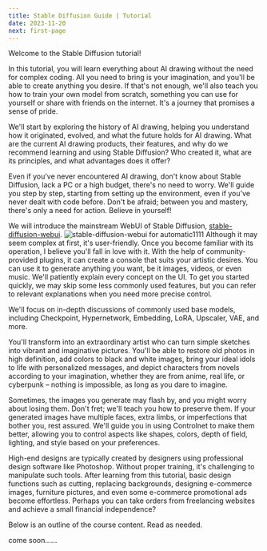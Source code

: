 ```yaml
---
title: Stable Diffusion Guide | Tutorial
date: 2023-11-20
next: first-page
---
```


Welcome to the Stable Diffusion tutorial!

In this tutorial, you will learn everything about AI drawing without the need for complex coding. All you need to bring is your imagination, and you'll be able to create anything you desire. If that's not enough, we'll also teach you how to train your own model from scratch, something you can use for yourself or share with friends on the internet. It's a journey that promises a sense of pride.

We'll start by exploring the history of AI drawing, helping you understand how it originated, evolved, and what the future holds for AI drawing. What are the current AI drawing products, their features, and why do we recommend learning and using Stable Diffusion? Who created it, what are its principles, and what advantages does it offer?

Even if you've never encountered AI drawing, don't know about Stable Diffusion, lack a PC or a high budget, there's no need to worry. We'll guide you step by step, starting from setting up the environment, even if you've never dealt with code before. Don't be afraid; between you and mastery, there's only a need for action. Believe in yourself!

We will introduce the mainstream WebUI of Stable Diffusion, [stable-diffusion-webui](https://github.com/AUTOMATIC1111/stable-diffusion-webui). <img alt="stable-diffusion-webui for automatic1111" loading="lazy" decoding="async" src="/images/stable-diffusion-webui.png" /> Although it may seem complex at first, it's user-friendly. Once you become familiar with its operation, I believe you'll fall in love with it. With the help of community-provided plugins, it can create a console that suits your artistic desires. You can use it to generate anything you want, be it images, videos, or even music. We'll patiently explain every concept on the UI. To get you started quickly, we may skip some less commonly used features, but you can refer to relevant explanations when you need more precise control.

We'll focus on in-depth discussions of commonly used base models, including Checkpoint, Hypernetwork, Embedding, LoRA, Upscaler, VAE, and more.

You'll transform into an extraordinary artist who can turn simple sketches into vibrant and imaginative pictures. You'll be able to restore old photos in high definition, add colors to black and white images, bring your ideal idols to life with personalized messages, and depict characters from novels according to your imagination, whether they are from anime, real life, or cyberpunk – nothing is impossible, as long as you dare to imagine.

Sometimes, the images you generate may flash by, and you might worry about losing them. Don't fret; we'll teach you how to preserve them. If your generated images have multiple faces, extra limbs, or imperfections that bother you, rest assured. We'll guide you in using Controlnet to make them better, allowing you to control aspects like shapes, colors, depth of field, lighting, and style based on your preferences.

High-end designs are typically created by designers using professional design software like Photoshop. Without proper training, it's challenging to manipulate such tools. After learning from this tutorial, basic design functions such as cutting, replacing backgrounds, designing e-commerce images, furniture pictures, and even some e-commerce promotional ads become effortless. Perhaps you can take orders from freelancing websites and achieve a small financial independence?

Below is an outline of the course content. Read as needed.

come soon……
